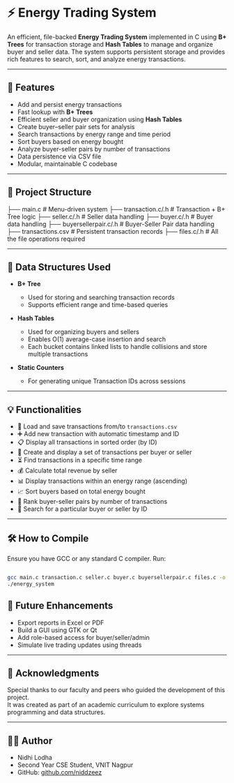# ⚡ Energy Trading System

An efficient, file-backed **Energy Trading System** implemented in C using **B+ Trees** for transaction storage and **Hash Tables** to manage and organize buyer and seller data. The system supports persistent storage and provides rich features to search, sort, and analyze energy transactions.

---

## 🚀 Features

- Add and persist energy transactions
- Fast lookup with **B+ Trees**
- Efficient seller and buyer organization using **Hash Tables**
- Create buyer–seller pair sets for analysis
- Search transactions by energy range and time period
- Sort buyers based on energy bought
- Analyze buyer-seller pairs by number of transactions
- Data persistence via CSV file
- Modular, maintainable C codebase

---

## 📂 Project Structure

├── main.c                    # Menu-driven system
├── transaction.c/.h          # Transaction + B+ Tree logic
├── seller.c/.h               # Seller data handling
├── buyer.c/.h                # Buyer data handling
├── buyersellerpair.c/.h      # Buyer-Seller Pair data handling
├── transactions.csv          # Persistent transaction records
├── files.c/.h                # All the file operations required



---

## 🧠 Data Structures Used

- **B+ Tree**  
  - Used for storing and searching transaction records
  - Supports efficient range and time-based queries

- **Hash Tables**  
  - Used for organizing buyers and sellers
  - Enables O(1) average-case insertion and search
  - Each bucket contains linked lists to handle collisions and store multiple transactions

- **Static Counters**  
  - For generating unique Transaction IDs across sessions

---

## 💡 Functionalities

- 🔄 Load and save transactions from/to `transactions.csv`
- ➕ Add new transaction with automatic timestamp and ID
- 📋 Display all transactions in sorted order (by ID)
- 🧍 Create and display a set of transactions per buyer or seller
- ⏳ Find transactions in a specific time range
- 💰 Calculate total revenue by seller
- 📊 Display transactions within an energy range (ascending)
- 📈 Sort buyers based on total energy bought
- 📌 Rank buyer-seller pairs by number of transactions
- 🔎 Search for a particular buyer or seller by ID

---

## 🛠 How to Compile

Ensure you have GCC or any standard C compiler. Run:

```bash

gcc main.c transaction.c seller.c buyer.c buyersellerpair.c files.c -o energy_system
./energy_system
```
## 📌 Future Enhancements

- Export reports in Excel or PDF  
- Build a GUI using GTK or Qt  
- Add role-based access for buyer/seller/admin  
- Simulate live trading updates using threads  

---

## 🙌 Acknowledgments

Special thanks to our faculty and peers who guided the development of this project.  
It was created as part of an academic curriculum to explore systems programming and data structures.  

---

## 🧑‍💻 Author

- Nidhi Lodha  
- Second Year CSE Student, VNIT Nagpur  
- GitHub: [github.com/niddzeez](https://github.com/niddzeez)

